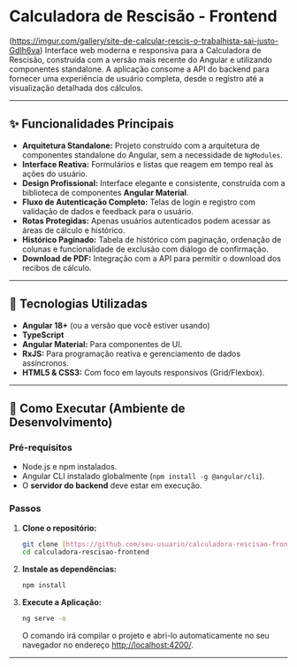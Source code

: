 # Calculadora de Rescisão - Frontend

(https://imgur.com/gallery/site-de-calcular-rescis-o-trabalhista-sai-justo-GdIh6va) Interface web moderna e responsiva para a Calculadora de Rescisão, construída com a versão mais recente do Angular e utilizando componentes standalone. A aplicação consome a API do backend para fornecer uma experiência de usuário completa, desde o registro até a visualização detalhada dos cálculos.

---

## ✨ Funcionalidades Principais

* **Arquitetura Standalone:** Projeto construído com a arquitetura de componentes standalone do Angular, sem a necessidade de `NgModules`.
* **Interface Reativa:** Formulários e listas que reagem em tempo real às ações do usuário.
* **Design Profissional:** Interface elegante e consistente, construída com a biblioteca de componentes **Angular Material**.
* **Fluxo de Autenticação Completo:** Telas de login e registro com validação de dados e feedback para o usuário.
* **Rotas Protegidas:** Apenas usuários autenticados podem acessar as áreas de cálculo e histórico.
* **Histórico Paginado:** Tabela de histórico com paginação, ordenação de colunas e funcionalidade de exclusão com diálogo de confirmação.
* **Download de PDF:** Integração com a API para permitir o download dos recibos de cálculo.

---

## 🚀 Tecnologias Utilizadas

* **Angular 18+** (ou a versão que você estiver usando)
* **TypeScript**
* **Angular Material:** Para componentes de UI.
* **RxJS:** Para programação reativa e gerenciamento de dados assíncronos.
* **HTML5 & CSS3:** Com foco em layouts responsivos (Grid/Flexbox).

---

## 🏁 Como Executar (Ambiente de Desenvolvimento)

### Pré-requisitos

* Node.js e npm instalados.
* Angular CLI instalado globalmente (`npm install -g @angular/cli`).
* O **servidor do backend** deve estar em execução.

### Passos

1.  **Clone o repositório:**
    ```bash
    git clone [https://github.com/seu-usuario/calculadora-rescisao-frontend.git](https://github.com/seu-usuario/calculadora-rescisao-frontend.git)
    cd calculadora-rescisao-frontend
    ```

2.  **Instale as dependências:**
    ```bash
    npm install
    ```

3.  **Execute a Aplicação:**
    ```bash
    ng serve -o
    ```
    O comando irá compilar o projeto e abri-lo automaticamente no seu navegador no endereço [http://localhost:4200/](http://localhost:4200/).

---
